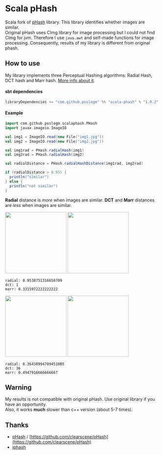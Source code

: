 # Scala pHash

Scala fork of [pHash](http://phash.org) library. This library identifies whether images are similar.  
Original pHash uses CImg library for image processing but I could not find CImg for jvm. Therefore I use ```java.awt``` and self-made functions for image processing. Consequently, results of my library is different from original phash.
## How to use
My library implements three Perceptual Hashing algorithms: Radial Hash, DCT hash and Marr hash. [More info about it](http://www.phash.org/docs/pubs/thesis_zauner.pdf).

#### sbt dependencies

```scala 
libraryDependencies += "com.github.poslegm" %% "scala-phash" % "1.0.2"
```

#### Example

```scala
import com.github.poslegm.scalaphash.PHash
import javax.imageio.ImageIO

val img1 = ImageIO.read(new File("img1.jpg"))
val img2 = ImageIO.read(new File("img2.jpg"))

val img1rad = PHash.radialHash(img1)
val img2rad = PHash.radialHash(img2)

val radialDistance = PHash.radialHashDistance(img1rad, img2rad)

if (radialDistance > 0.95) {
  println("similar")
} else {
  println("not similar")
}
```

**Radial** distance is _more_ when images are similar.
**DCT** and **Marr** distances are _less_ when images are similar.

<img width='200px' src='https://github.com/poslegm/scala-phash/blob/master/src/test/resources/example2.jpg'>
<img width='200px' src='https://github.com/poslegm/scala-phash/blob/master/src/test/resources/example4.jpg'>

```
radial: 0.9538751316650709
dct: 1
marr: 0.3315972222222222
```

<img width='200px' src='https://github.com/poslegm/scala-phash/blob/master/src/test/resources/1.jpg'>
<img width='200px' src='https://github.com/poslegm/scala-phash/blob/master/src/test/resources/2.jpg'>

```
radial: 0.36438994709451805
dct: 36
marr: 0.4947916666666667
```

## Warning
My results is not compatible with original pHash. Use original library if you have an opportunity.  
Also, it works **much** slower than c++ version (about 5-7 times).
## Thanks
* [pHash](http://phash.org) / [https://github.com/clearscene/pHash](https://github.com/clearscene/pHash) 
* [jphash](https://github.com/pragone/jphash)
